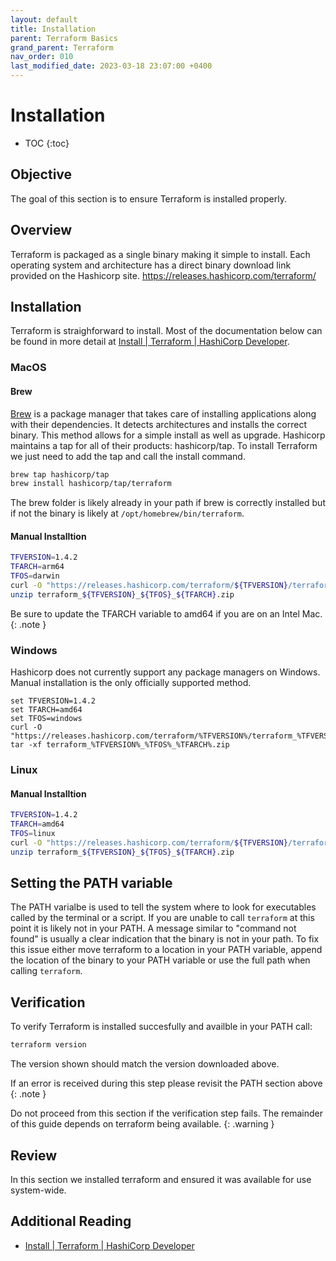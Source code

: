 ```yaml
---
layout: default
title: Installation
parent: Terraform Basics
grand_parent: Terraform
nav_order: 010
last_modified_date: 2023-03-18 23:07:00 +0400
---
```


# Installation

* TOC
{:toc}

## Objective

The goal of this section is to ensure Terraform is installed properly.

## Overview

Terraform is packaged as a single binary making it simple to install. Each operating system and architecture has a direct binary download link provided on the Hashicorp site. https://releases.hashicorp.com/terraform/

## Installation

Terraform is straighforward to install. Most of the documentation below can be found in more detail at [Install \| Terraform \| HashiCorp Developer](https://developer.hashicorp.com/terraform/downloads).

### MacOS

#### Brew

[Brew](https://brew.sh) is a package manager that takes care of installing applications along with their dependencies. It detects architectures and installs the correct binary. This method allows for a simple install as well as upgrade. Hashicorp maintains a tap for all of their products: hashicorp/tap. To install Terraform we just need to add the tap and call the install command.

```bash
brew tap hashicorp/tap
brew install hashicorp/tap/terraform
```

The brew folder is likely already in your path if brew is correctly installed but if not the binary is likely at `/opt/homebrew/bin/terraform`.

#### Manual Installtion

```bash
TFVERSION=1.4.2
TFARCH=arm64
TFOS=darwin
curl -O "https://releases.hashicorp.com/terraform/${TFVERSION}/terraform_${TFVERSION}_${TFOS}_${TFARCH}.zip"
unzip terraform_${TFVERSION}_${TFOS}_${TFARCH}.zip
```

Be sure to update the TFARCH variable to amd64 if you are on an Intel Mac.
{: .note }

### Windows

Hashicorp does not currently support any package managers on Windows. Manual installation is the only officially supported method.

```batch
set TFVERSION=1.4.2
set TFARCH=amd64
set TFOS=windows
curl -O "https://releases.hashicorp.com/terraform/%TFVERSION%/terraform_%TFVERSION%_%TFOS%_%TFARCH%.zip"
tar -xf terraform_%TFVERSION%_%TFOS%_%TFARCH%.zip
```

### Linux

#### Manual Installtion

```bash
TFVERSION=1.4.2
TFARCH=amd64
TFOS=linux
curl -O "https://releases.hashicorp.com/terraform/${TFVERSION}/terraform_${TFVERSION}_${TFOS}_${TFARCH}.zip"
unzip terraform_${TFVERSION}_${TFOS}_${TFARCH}.zip
```

## Setting the PATH variable

The PATH varialbe is used to tell the system where to look for executables called by the terminal or a script. If you are unable to call `terraform` at this point it is likely not in your PATH. A message similar to "command not found" is usually a clear indication that the binary is not in your path. To fix this issue either move terraform to a location in your PATH variable, append the location of the binary to your PATH variable or use the full path when calling `terraform`.

## Verification

To verify Terraform is installed succesfully and availble in your PATH call:

```bash
terraform version
```

The version shown should match the version downloaded above.

If an error is received during this step please revisit the PATH section above
{: .note }

Do not proceed from this section if the verification step fails. The remainder of this guide depends on terraform being available.
{: .warning }

## Review

In this section we installed terraform and ensured it was available for use system-wide.

## Additional Reading

- [Install \| Terraform \| HashiCorp Developer](https://developer.hashicorp.com/terraform/downloads)